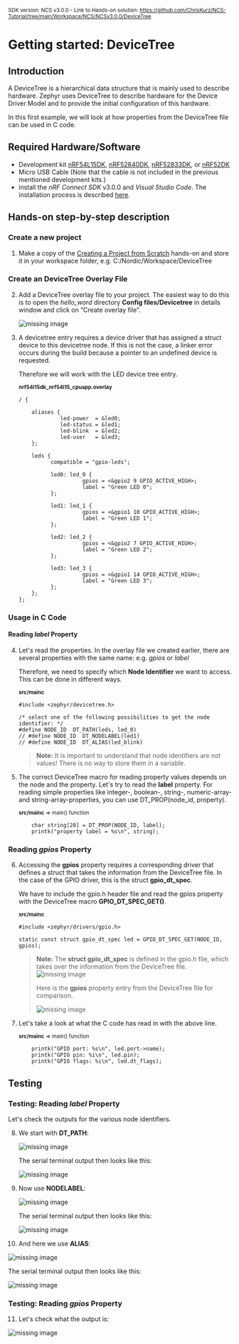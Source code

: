 <sup>SDK version: NCS v3.0.0  -  Link to Hands-on solution: https://github.com/ChrisKurz/NCS-Tutorial/tree/main/Workspace/NCS/NCSv3.0.0/DeviceTree</sup>

# Getting started: DeviceTree

## Introduction

A DeviceTree is a hierarchical data structure that is mainly used to describe hardware. Zephyr uses DeviceTree to describe hardware for the Device Driver Model and to provide the initial configuration of this hardware.

In this first example, we will look at how properties from the DeviceTree file can be used in C code.

## Required Hardware/Software
- Development kit [nRF54L15DK](https://www.nordicsemi.com/Products/Development-hardware/nRF54L15-DK), [nRF52840DK](https://www.nordicsemi.com/Products/Development-hardware/nRF52840-DK), [nRF52833DK](https://www.nordicsemi.com/Products/Development-hardware/nRF52833-DK), or [nRF52DK](https://www.nordicsemi.com/Products/Development-hardware/nrf52-dk) 
- Micro USB Cable (Note that the cable is not included in the previous mentioned development kits.)
- install the _nRF Connect SDK_ v3.0.0 and _Visual Studio Code_. The installation process is described [here](https://academy.nordicsemi.com/courses/nrf-connect-sdk-fundamentals/lessons/lesson-1-nrf-connect-sdk-introduction/topic/exercise-1-1/).

## Hands-on step-by-step description 

### Create a new project

1) Make a copy of the [Creating a Project from Scratch](https://github.com/ChrisKurz/nRF-Connect-SDK-HandsOn/tree/main/Workspace/NCS/NCSv3.0.0/hello_world) hands-on and store it in your workspace folder, e.g.  C:/Nordic/Workspace/DeviceTree

### Create an DeviceTree Overlay File

2) Add a DeviceTree overlay file to your project. The easiest way to do this is to open the _hello_word_ directory __Config files/Devicetree__ in details window and click on “Create overlay file”.

   ![missing image](images/DEV_DeviceTree/CreateOverlayFile.jpg)

3) A devicetree entry requires a device driver that has assigned a struct device to this devicetree node. If this is not the case, a linker error occurs during the build because a pointer to an undefined device is requested.

   Therefore we will work with the LED device tree entry.

   <sup>__nrf54l15dk_nrf54l15_cpuapp.overlay__ </sup>

       / {

           aliases { 
                    led-power  = &led0;
                    led-status = &led1;
                    led-blink  = &led2;
                    led-user   = &led3;
           };

           leds {
                 compatible = "gpio-leds";

                 led0: led_0 {
                           gpios = <&gpio2 9 GPIO_ACTIVE_HIGH>;
                           label = "Green LED 0";
                 };

                 led1: led_1 {
                           gpios = <&gpio1 10 GPIO_ACTIVE_HIGH>;
                           label = "Green LED 1";
                 };

                 led2: led_2 {
                           gpios = <&gpio2 7 GPIO_ACTIVE_HIGH>;
                           label = "Green LED 2";
                 };

                 led3: led_3 {
                           gpios = <&gpio1 14 GPIO_ACTIVE_HIGH>;
                           label = "Green LED 3";
                 };
           };
       };
   
### Usage in C Code

#### Reading _label_ Property

4) Let's read the properties. In the overlay file we created earlier, there are several properties with the same name: e.g. _gpios_ or _label_

   Therefore, we need to specify which __Node Identifier__ we want to access. This can be done in different ways.

   <sup>__src/mainc__</sup>

       #include <zephyr/devicetree.h>

       /* select one of the following possibilities to get the node identifier: */
       #define NODE_ID  DT_PATH(leds, led_0)
       // #define NODE_ID  DT_NODELABEL(led1)
       // #define NODE_ID  DT_ALIAS(led_blink)

   > __Note:__ It is important to understand that node identifiers are not values! There is no way to store them in a variable.

5) The correct DeviceTree macro for reading property values depends on the node and the property. Let's try to read the __label__ property. For reading simple properties like integer-, boolean-, string-, numeric-array- and string-array-properties, you can use DT_PROP(node_id, property).

   <sup>__src/mainc__ => main() function</sup>
    
           char string[20] = DT_PROP(NODE_ID, label);
           printk("property label = %s\n", string);

### Reading _gpios_ Property

6) Accessing the __gpios__ property requires a corresponding driver that defines a struct that takes the information from the DeviceTree file. In the case of the GPIO driver, this is the struct __gpio_dt_spec__.

   We have to include the gpio.h header file and read the gpios property with the DeviceTree macro __GPIO_DT_SPEC_GET()__.

   <sup>__src/mainc__</sup>

       #include <zephyr/drivers/gpio.h>

       static const struct gpio_dt_spec led = GPIO_DT_SPEC_GET(NODE_ID, gpios);

   > __Note:__ The __struct gpio_dt_spec__ is defined in the gpio.h file, which takes over the information from the DeviceTree file.
   >   ![missing image](images/DEV_DeviceTree/gpio_dt_spec.jpg)
   > 
   >   Here is the __gpios__ property entry from the DeviceTree file for comparison.
   > 
   >   ![missing image](images/DEV_DeviceTree/gpios.jpg)

7) Let's take a look at what the C code has read in with the above line.

   <sup>__src/mainc__ => main() function</sup>

           printk("GPIO port: %s\n", led.port->name);
           printk("GPIO pin: %i\n", led.pin);
           printk("GPIO flags: %i\n", led.dt_flags);



## Testing

### Testing: Reading _label_ Property

Let's check the outputs for the various node identifiers.

8) We start with __DT_PATH__:

   ![missing image](images/DEV_DeviceTree/usingPath.jpg)

   The serial terminal output then looks like this:

   ![missing image](images/DEV_DeviceTree/TerminalPath.jpg)

9) Now use __NODELABEL__:

   ![missing image](images/DEV_DeviceTree/usingNodelabel.jpg)

   The serial terminal output then looks like this:

   ![missing image](images/DEV_DeviceTree/TerminalNodelabel.jpg)

10) And here we use __ALIAS__:

   ![missing image](images/DEV_DeviceTree/usingAlias.jpg)

   The serial terminal output then looks like this:

   ![missing image](images/DEV_DeviceTree/TerminalAlias.jpg)


### Testing: Reading _gpios_ Property

11) Let's check what the output is:

   ![missing image](images/DEV_DeviceTree/Terminal.jpg)
   
